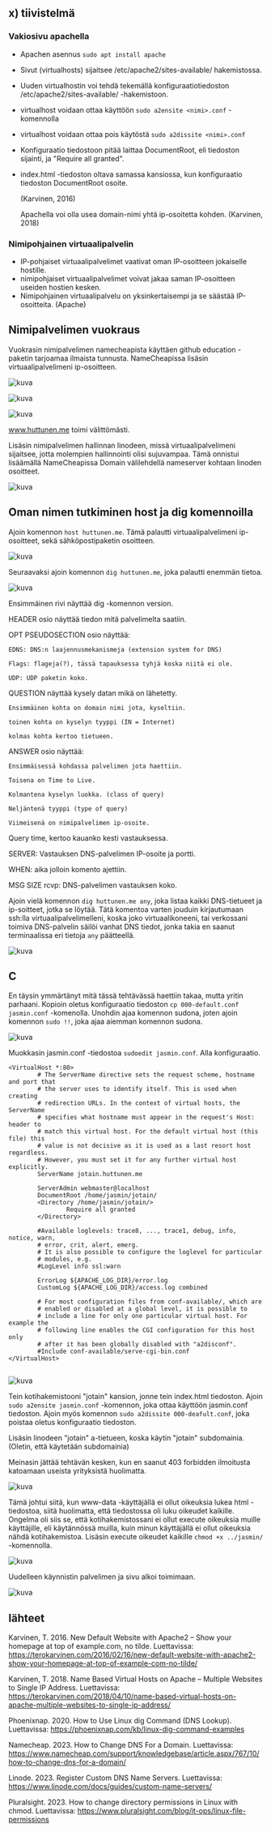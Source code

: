 ## x) tiivistelmä
### Vakiosivu apachella
- Apachen asennus `sudo apt install apache`
- Sivut (virtualhosts) sijaitsee /etc/apache2/sites-available/ hakemistossa.
- Uuden virtualhostin voi tehdä tekemällä konfiguraatiotiedoston /etc/apache2/sites-available/ -hakemistoon.
- virtualhost voidaan ottaa käyttöön `sudo a2ensite <nimi>.conf` -komennolla
- virtualhost voidaan ottaa pois käytöstä `sudo a2dissite <nimi>.conf`
- Konfiguraatio tiedostoon pitää laittaa DocumentRoot, eli tiedoston sijainti, ja "Require all granted". 
- index.html -tiedoston oltava samassa kansiossa, kun konfiguraatio tiedoston DocumentRoot osoite.
  
  (Karvinen, 2016)

  Apachella voi olla usea domain-nimi yhtä ip-osoitetta kohden.
  (Karvinen, 2018)

### Nimipohjainen virtuaalipalvelin
- IP-pohjaiset virtuaalipalvelimet vaativat oman IP-osoitteen jokaiselle hostille.
- nimipohjaiset virtuaalipalvelimet voivat jakaa saman IP-osoitteen useiden hostien kesken.
- Nimipohjainen virtuaalipalvelu on yksinkertaisempi ja se säästää IP-osoitteita.
  (Apache)

## Nimipalvelimen vuokraus

Vuokrasin nimipalvelimen namecheapista käyttäen github education -paketin tarjoamaa ilmaista tunnusta. NameCheapissa lisäsin virtuaalipalvelimeni ip-osoitteen. 

![kuva](images/h5/h5_3.jpg)

![kuva](images/h5/h5_4.jpg)

![kuva](images/h5/h5_5.jpg)

www.huttunen.me toimi välittömästi.

Lisäsin nimipalvelimen hallinnan linodeen, missä virtuaalipalvelimeni sijaitsee, jotta molempien hallinnointi olisi sujuvampaa. Tämä onnistui lisäämällä NameCheapissa Domain välilehdellä nameserver kohtaan linoden osoitteet.  

![kuva](images/h5/h5_8.jpg)


## Oman nimen tutkiminen host ja dig komennoilla
Ajoin komennon `host huttunen.me`. Tämä palautti virtuaalipalvelimeni ip-osoitteet, sekä sähköpostipaketin osoitteen.

![kuva](images/h5/h5_9.jpg)

Seuraavaksi ajoin komennon `dig huttunen.me`, joka palautti enemmän tietoa. 

![kuva](images/h5/h5_10.jpg)

Ensimmäinen rivi näyttää dig -komennon version.

HEADER osio näyttää tiedon mitä palvelimelta saatiin.

OPT PSEUDOSECTION osio näyttää:

	EDNS: DNS:n laajennusmekanismeja (extension system for DNS)
 
	Flags: flageja(?), tässä tapauksessa tyhjä koska niitä ei ole.
 
	UDP: UDP paketin koko.
 
QUESTION näyttää kysely datan mikä on lähetetty.

	Ensimmäinen kohta on domain nimi jota, kyseltiin.
 
	toinen kohta on kyselyn tyyppi (IN = Internet)
 
	kolmas kohta kertoo tietueen.
 
ANSWER osio näyttää:

	Ensimmäisessä kohdassa palvelimen jota haettiin. 
 
	Toisena on Time to Live. 
 
	Kolmantena kyselyn luokka. (class of query)
 
	Neljäntenä tyyppi (type of query)
 
	Viimeisenä on nimipalvelimen ip-osoite.
 
Query time, kertoo kauanko kesti vastauksessa.

SERVER: Vastauksen DNS-palvelimen IP-osoite ja portti.

WHEN: aika jolloin komento ajettiin.

MSG SIZE rcvp: DNS-palvelimen vastauksen koko.


Ajoin vielä komennon `dig huttunen.me any`, joka listaa kaikki DNS-tietueet ja ip-soitteet, jotka se löytää. Tätä komentoa varten jouduin kirjautumaan ssh:lla virtuaalipalvelimelleni, koska joko virtuaalikoneeni, tai verkossani toimiva DNS-palvelin säilöi vanhat DNS tiedot, jonka takia en saanut terminaalissa eri tietoja `any` päätteellä. 

![kuva](images/h5/h5_11.jpg)


## C
En täysin ymmärtänyt mitä tässä tehtävässä haettiin takaa, mutta yritin parhaani. 
Kopioin oletus konfiguraatio tiedoston `cp 000-default.conf jasmin.conf` -komenolla. Unohdin ajaa komennon sudona, joten ajoin komennon `sudo !!`, joka ajaa aiemman komennon sudona. 

![kuva](images/h5/h5_12.jpg)

Muokkasin jasmin.conf -tiedostoa `sudoedit jasmin.conf`. Alla konfiguraatio.

```
<VirtualHost *:80>
        # The ServerName directive sets the request scheme, hostname and port that
        # the server uses to identify itself. This is used when creating
        # redirection URLs. In the context of virtual hosts, the ServerName
        # specifies what hostname must appear in the request's Host: header to
        # match this virtual host. For the default virtual host (this file) this
        # value is not decisive as it is used as a last resort host regardless.
        # However, you must set it for any further virtual host explicitly.
        ServerName jotain.huttunen.me

        ServerAdmin webmaster@localhost
        DocumentRoot /home/jasmin/jotain/
        <Directory /home/jasmin/jotain/>
                Require all granted
        </Directory>

        #Available loglevels: trace8, ..., trace1, debug, info, notice, warn,
        # error, crit, alert, emerg.
        # It is also possible to configure the loglevel for particular
        # modules, e.g.
        #LogLevel info ssl:warn

        ErrorLog ${APACHE_LOG_DIR}/error.log
        CustomLog ${APACHE_LOG_DIR}/access.log combined

        # For most configuration files from conf-available/, which are
        # enabled or disabled at a global level, it is possible to
        # include a line for only one particular virtual host. For example the
        # following line enables the CGI configuration for this host only
        # after it has been globally disabled with "a2disconf".
        #Include conf-available/serve-cgi-bin.conf
</VirtualHost>


```

![kuva](images/h5/h5_13.jpg)

Tein kotihakemistooni "jotain" kansion, jonne tein index.html tiedoston. Ajoin `sudo a2ensite jasmin.conf` -komennon, joka ottaa käyttöön jasmin.conf tiedoston.
Ajoin myös komennon `sudo a2dissite 000-deafult.conf`, joka poistaa oletus konfiguraatio tiedoston. 

Lisäsin linodeen "jotain" a-tietueen, koska käytin "jotain" subdomainia. (Oletin, että käytetään subdomainia)

Meinasin jättää tehtävän kesken, kun en saanut 403 forbidden ilmoitusta katoamaan useista yrityksistä huolimatta. 

![kuva](images/h5/h5_14.jpg)

Tämä johtui siitä, kun www-data -käyttäjällä ei ollut oikeuksia lukea html -tiedostoa, siitä huolimatta, että tiedostossa oli luku oikeudet kaikille. 
Ongelma oli siis se, että kotihakemistossani ei ollut execute oikeuksia muille käyttäjille, eli käytännössä muilla, kuin minun käyttäjällä ei ollut oikeuksia nähdä kotihakemistoa. 
Lisäsin execute oikeudet kaikille `chmod +x ../jasmin/` -komennolla.

![kuva](images/h5/h5_15.jpg)

Uudelleen käynnistin palvelimen ja sivu alkoi toimimaan.

![kuva](images/h5/h5_16.jpg)

## lähteet
Karvinen, T. 2016. New Default Website with Apache2 – Show your homepage at top of example.com, no tilde. Luettavissa: https://terokarvinen.com/2016/02/16/new-default-website-with-apache2-show-your-homepage-at-top-of-example-com-no-tilde/

Karvinen, T. 2018. Name Based Virtual Hosts on Apache – Multiple Websites to Single IP Address. Luettavissa: https://terokarvinen.com/2018/04/10/name-based-virtual-hosts-on-apache-multiple-websites-to-single-ip-address/

Phoenixnap. 2020. How to Use Linux dig Command (DNS Lookup). Luettavissa: https://phoenixnap.com/kb/linux-dig-command-examples

Namecheap. 2023. How to Change DNS For a Domain. Luettavissa: https://www.namecheap.com/support/knowledgebase/article.aspx/767/10/how-to-change-dns-for-a-domain/

Linode. 2023. Register Custom DNS Name Servers. Luettavissa: https://www.linode.com/docs/guides/custom-name-servers/

Pluralsight. 2023. How to change directory permissions in Linux with chmod. Luettavissa: https://www.pluralsight.com/blog/it-ops/linux-file-permissions
